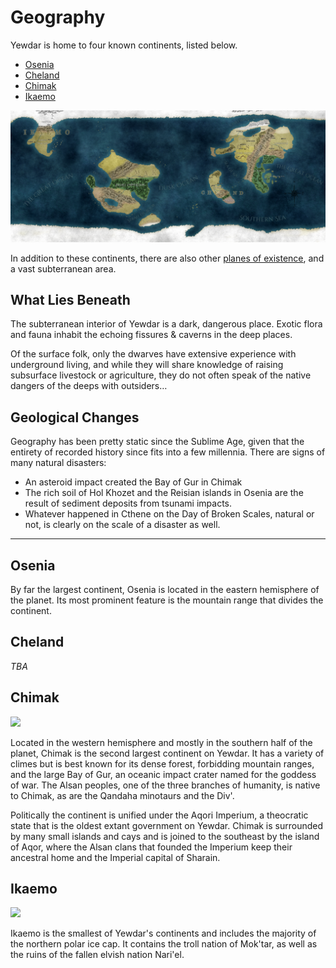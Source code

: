 # Geography

Yewdar is home to four known continents, listed below.

* [Osenia](#Osenia)
* [Cheland](#Cheland)
* [Chimak](#Chimak)
* [Ikaemo](#Ikaemo)

![](/assets/yewdar_global_map_projection.png)

In addition to these continents, there are also other [planes of existence](planes.md), and a vast subterranean area.

## What Lies Beneath

The subterranean interior of Yewdar is a dark, dangerous place. Exotic flora and fauna inhabit the echoing fissures & caverns in the deep places.

Of the surface folk, only the dwarves have extensive experience with underground living, and while they will share knowledge of raising subsurface livestock or agriculture, they do not often speak of the native dangers of the deeps with outsiders…

## Geological Changes

Geography has been pretty static since the Sublime Age, given that the entirety of recorded history since fits into a few millennia. There are signs of many natural disasters:
* An asteroid impact created the Bay of Gur in Chimak
* The rich soil of Hol Khozet and the Reisian islands in Osenia are the result of sediment deposits from tsunami impacts.
* Whatever happened in Cthene on the Day of Broken Scales, natural or not, is clearly on the scale of a disaster as well.

---

## Osenia

By far the largest continent, Osenia is located in the eastern hemisphere of the planet. Its most prominent feature is the mountain range that divides the continent.

## Cheland

*TBA*

## Chimak

![](/assets/chimak_closeup.png)

Located in the western hemisphere and mostly in the southern half of the planet, Chimak is the second largest continent on Yewdar. It has a variety of climes but is best known for its dense forest, forbidding mountain ranges, and the large Bay of Gur, an oceanic impact crater named for the goddess of war. The Alsan peoples, one of the three branches of humanity, is native to Chimak, as are the Qandaha minotaurs and the Div'.

Politically the continent is unified under the Aqori Imperium, a theocratic state that is the oldest extant government on Yewdar. Chimak is surrounded by many small islands and cays and is joined to the southeast by the island of Aqor, where the Alsan clans that founded the Imperium keep their ancestral home and the Imperial capital of Sharain.

## Ikaemo

![](/assets/ikaemo_closeup.jpg)

Ikaemo is the smallest of Yewdar's continents and includes the majority of the northern polar ice cap. It contains the troll nation of Mok'tar, as well as the ruins of the fallen elvish nation Nari'el.
